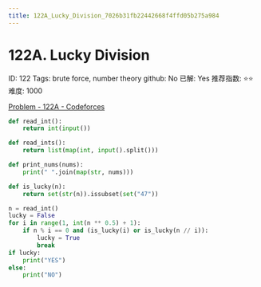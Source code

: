 ```yaml
---
title: 122A_Lucky_Division_7026b31fb22442668f4ffd05b275a984
---
```


# 122A. Lucky Division

ID: 122
Tags: brute force, number theory
github: No
已解: Yes
推荐指数: ⭐⭐
难度: 1000

[Problem - 122A - Codeforces](https://codeforces.com/problemset/problem/122/A)

```python
def read_int():
    return int(input())

def read_ints():
    return list(map(int, input().split()))

def print_nums(nums):
    print(" ".join(map(str, nums)))

def is_lucky(n):
    return set(str(n)).issubset(set("47"))

n = read_int()
lucky = False
for i in range(1, int(n ** 0.5) + 1):
    if n % i == 0 and (is_lucky(i) or is_lucky(n // i)):
        lucky = True
        break
if lucky:
    print("YES")
else:
    print("NO")
```
